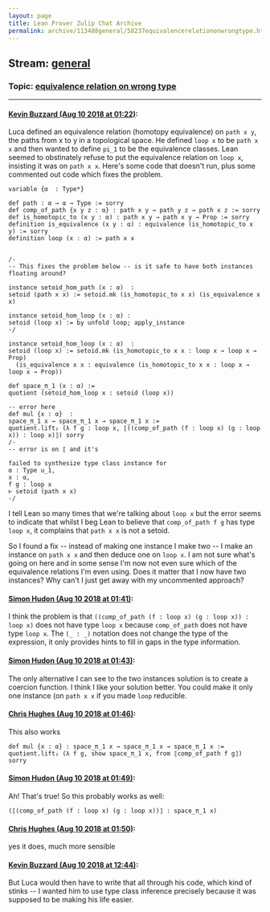 ```yaml
---
layout: page
title: Lean Prover Zulip Chat Archive 
permalink: archive/113488general/58237equivalencerelationonwrongtype.html
---
```


## Stream: [general](index.html)
### Topic: [equivalence relation on wrong type](58237equivalencerelationonwrongtype.html)

---

#### [Kevin Buzzard (Aug 10 2018 at 01:22)](https://leanprover.zulipchat.com/#narrow/stream/113488-general/topic/equivalence%20relation%20on%20wrong%20type/near/131202972):
Luca defined an equivalence relation (homotopy equivalence) on `path x y`, the paths from x to y in a topological space. He defined `loop x` to be `path x x` and then wanted to define `pi_1` to be the equivalence classes. Lean seemed to obstinately refuse to put the equivalence relation on `loop x`, insisting it was on `path x x`. Here's some code that doesn't run, plus some commented out code which fixes the problem.

```lean
variable {α  : Type*}

def path : α → α → Type := sorry
def comp_of_path {x y z : α} : path x y → path y z → path x z := sorry
def is_homotopic_to (x y : α) : path x y → path x y → Prop := sorry
definition is_equivalence (x y : α) : equivalence (is_homotopic_to x y) := sorry
definition loop (x : α) := path x x


/-
-- This fixes the problem below -- is it safe to have both instances floating around?

instance setoid_hom_path (x : α)  : 
setoid (path x x) := setoid.mk (is_homotopic_to x x) (is_equivalence x x)
  
instance setoid_hom_loop (x : α) : 
setoid (loop x) := by unfold loop; apply_instance
-/

instance setoid_hom_loop (x : α)  : 
setoid (loop x) := setoid.mk (is_homotopic_to x x : loop x → loop x → Prop)
  (is_equivalence x x : equivalence (is_homotopic_to x x : loop x → loop x → Prop))

def space_π_1 (x : α) := 
quotient (setoid_hom_loop x : setoid (loop x))

-- error here
def mul {x : α}  : 
space_π_1 x → space_π_1 x → space_π_1 x := 
quotient.lift₂ (λ f g : loop x, ⟦((comp_of_path (f : loop x) (g : loop x)) : loop x)⟧) sorry
/-
-- error is on ⟦ and it's

failed to synthesize type class instance for
α : Type u_1,
x : α,
f g : loop x
⊢ setoid (path x x)
-/

```

I tell Lean so many times that we're talking about `loop x` but the error seems to indicate that whilst I beg Lean to believe that `comp_of_path f g` has type `loop x`, it complains that `path x x` is not a setoid.

So I found a fix -- instead of making one instance I make two -- I make an instance on `path x x` and then deduce one on `loop x`. I am not sure what's going on here and in some sense I'm now not even sure which of the equivalence relations I'm even using. Does it matter that I now have two instances? Why can't I just get away with my uncommented approach?

#### [Simon Hudon (Aug 10 2018 at 01:41)](https://leanprover.zulipchat.com/#narrow/stream/113488-general/topic/equivalence%20relation%20on%20wrong%20type/near/131203664):
I think the problem is that `((comp_of_path (f : loop x) (g : loop x)) : loop x)` does not have type `loop x` because `comp_of_path` does not have type `loop x`.  The `(_ : _)` notation does not change the type of the expression, it only provides hints to fill in gaps in the type information.

#### [Simon Hudon (Aug 10 2018 at 01:43)](https://leanprover.zulipchat.com/#narrow/stream/113488-general/topic/equivalence%20relation%20on%20wrong%20type/near/131203723):
The only alternative I can see to the two instances solution is to create a coercion function. I think I like your solution better. You could make it only one instance (on `path x x` if you made `loop` reducible.

#### [Chris Hughes (Aug 10 2018 at 01:46)](https://leanprover.zulipchat.com/#narrow/stream/113488-general/topic/equivalence%20relation%20on%20wrong%20type/near/131203885):
This also works 
```lean
def mul {x : α} : space_π_1 x → space_π_1 x → space_π_1 x :=
quotient.lift₂ (λ f g, show space_π_1 x, from ⟦comp_of_path f g⟧) 
sorry
```

#### [Simon Hudon (Aug 10 2018 at 01:49)](https://leanprover.zulipchat.com/#narrow/stream/113488-general/topic/equivalence%20relation%20on%20wrong%20type/near/131203956):
Ah! That's true! So this probably works as well: 
```lean
(⟦(comp_of_path (f : loop x) (g : loop x))⟧ : space_π_1 x)
```

#### [Chris Hughes (Aug 10 2018 at 01:50)](https://leanprover.zulipchat.com/#narrow/stream/113488-general/topic/equivalence%20relation%20on%20wrong%20type/near/131204005):
yes it does, much more sensible

#### [Kevin Buzzard (Aug 10 2018 at 12:44)](https://leanprover.zulipchat.com/#narrow/stream/113488-general/topic/equivalence%20relation%20on%20wrong%20type/near/131230021):
But Luca would then have to write that all through his code, which kind of stinks -- I wanted him to use type class inference precisely because it was supposed to be making his life easier.

